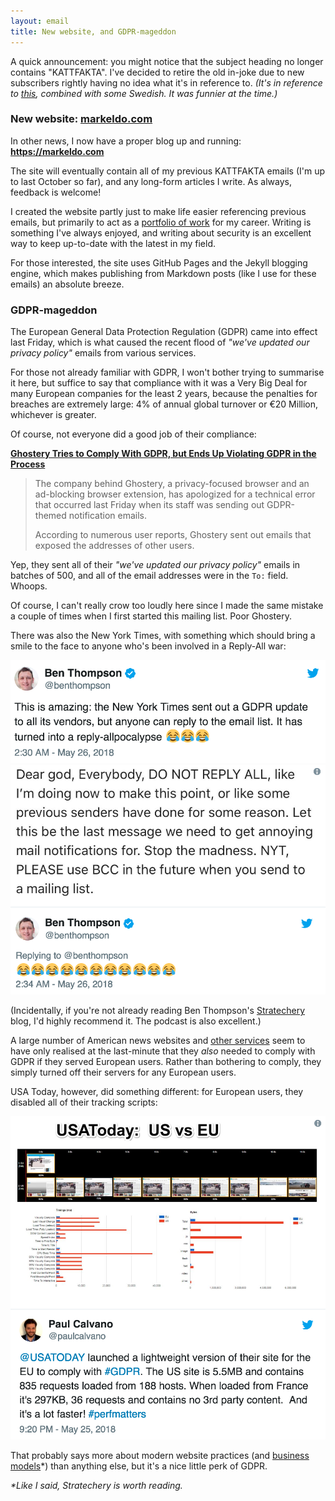 ```yaml
---
layout: email
title: New website, and GDPR-mageddon
---
```


A quick announcement: you might notice that the subject heading no longer contains "KATTFAKTA". I've decided to retire the old in-joke due to new subscribers rightly having no idea what it's in reference to. *(It's in reference to [this](https://www.reddit.com/r/funny/comments/owx3v/so_my_little_cousin_posted_on_fb_that_he_was/), combined with some Swedish. It was funnier at the time.)*

### New website: [markeldo.com](https://markeldo.com)

In other news, I now have a proper blog up and running: **<https://markeldo.com>**

The site will eventually contain all of my previous KATTFAKTA emails (I'm up to last October so far), and any long-form articles I write. As always, feedback is welcome!

I created the website partly just to make life easier referencing previous emails, but primarily to act as a [portfolio of work](https://www.troyhunt.com/why-online-identities-are-smart-career/) for my career. Writing is something I've always enjoyed, and writing about security is an excellent way to keep up-to-date with the latest in my field.

For those interested, the site uses GitHub Pages and the Jekyll blogging engine, which makes publishing from Markdown posts (like I use for these emails) an absolute breeze. 

### GDPR-mageddon

The European General Data Protection Regulation (GDPR) came into effect last Friday, which is what caused the recent flood of *"we've updated our privacy policy"* emails from various services. 

For those not already familiar with GDPR, I won't bother trying to summarise it here, but suffice to say that compliance with it was a Very Big Deal for many European companies for the least 2 years, because the penalties for breaches are extremely large: 4% of annual global turnover or €20 Million, whichever is greater.

Of course, not everyone did a good job of their compliance:

[**Ghostery Tries to Comply With GDPR, but Ends Up Violating GDPR in the Process**](https://www.bleepingcomputer.com/news/technology/ghostery-tries-to-comply-with-gdpr-but-ends-up-violating-gdpr-in-the-process/)

>The company behind Ghostery, a privacy-focused browser and an ad-blocking browser extension,  has apologized for a technical error that occurred last Friday when its staff was sending out GDPR-themed notification emails.
>
>According to numerous user reports, Ghostery sent out emails that exposed the addresses of other users.

Yep, they sent all of their *"we've updated our privacy policy"* emails in batches of 500, and all of the email addresses were in the `To:` field. Whoops.

Of course, I can't really crow too loudly here since I made the same mistake a couple of times when I first started this mailing list. Poor Ghostery.

There was also the New York Times, with something which should bring a smile to the face to anyone who's been involved in a Reply-All war:

<a href="https://twitter.com/benthompson/status/1000172240367857664"><img src="/images/ben-thompson-nyt-gdpr.png" alt="Tweet by Ben Thompson" class="tweet"/></a>
<a href="https://twitter.com/benthompson/status/1000173313103089664"><img src="/images/ben-thompson-nyt-gdpr-2.png" alt="Tweet by Ben Thompson" class="tweet"/></a>

(Incidentally, if you're not already reading Ben Thompson's [Stratechery](https://stratechery.com/) blog, I'd highly recommend it. The podcast is also excellent.)

A large number of American news websites and [other services](https://www.theverge.com/2018/5/23/17387146/instapaper-gdpr-europe-access-shut-down-privacy-changes) seem to have only realised at the last-minute that they *also* needed to comply with GDPR if they served European users. Rather than bothering to comply, they simply turned off their servers for any European users.

USA Today, however, did something different: for European users, they disabled all of their tracking scripts:

<a href="https://twitter.com/paulcalvano/status/1000094333524201473"><img src="/images/paul-calvano-usa-today-gdpr.png" alt="Tweet by Paul Calvano" class="tweet"/></a>

That probably says more about modern website practices (and [business models](https://stratechery.com/2017/the-local-news-business-model/)*) than anything else, but it's a nice little perk of GDPR.


_*Like I said, Stratechery is worth reading._